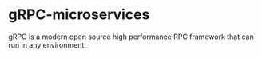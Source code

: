 # gRPC-microservices
gRPC is a modern open source high performance RPC framework that can run in any environment.
